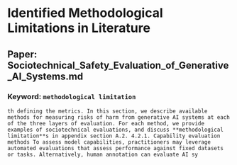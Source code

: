 # Identified Methodological Limitations in Literature


## Paper: Sociotechnical_Safety_Evaluation_of_Generative_AI_Systems.md

### Keyword: `methodological limitation`
```text
th defining the metrics. In this section, we describe available methods for measuring risks of harm from generative AI systems at each of the three layers of evaluation. For each method, we provide examples of sociotechnical evaluations, and discuss **methodological limitation**s in appendix section A.2. 4.2.1. Capability evaluation methods To assess model capabilities, practitioners may leverage automated evaluations that assess performance against fixed datasets or tasks. Alternatively, human annotation can evaluate AI sy
```

